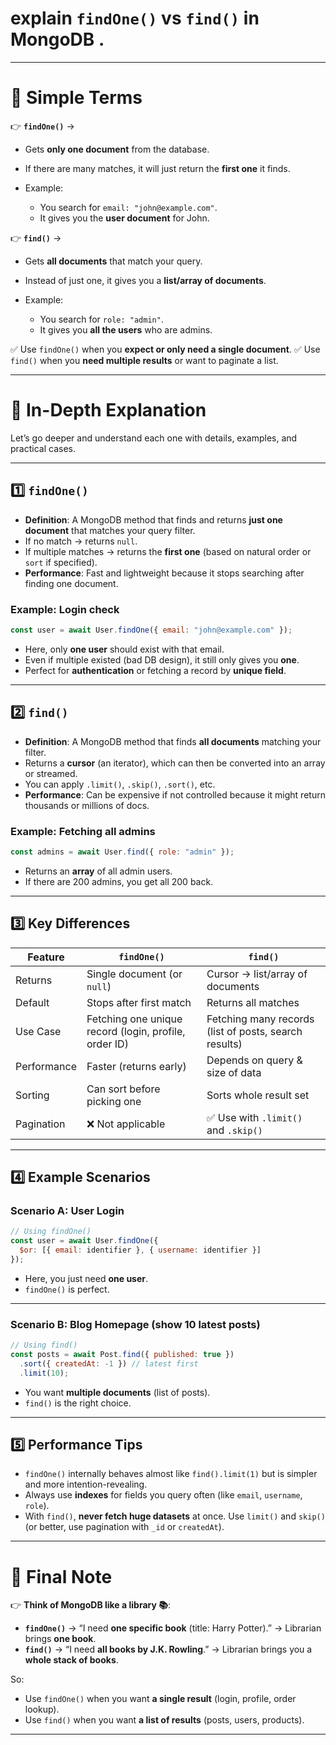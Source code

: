 
# explain **`findOne()` vs `find()` in MongoDB** .

---

# 🌱 Simple Terms

👉 **`findOne()`** →

* Gets **only one document** from the database.
* If there are many matches, it will just return the **first one** it finds.
* Example:

  * You search for `email: "john@example.com"`.
  * It gives you the **user document** for John.

👉 **`find()`** →

* Gets **all documents** that match your query.
* Instead of just one, it gives you a **list/array of documents**.
* Example:

  * You search for `role: "admin"`.
  * It gives you **all the users** who are admins.

✅ Use `findOne()` when you **expect or only need a single document**.
✅ Use `find()` when you **need multiple results** or want to paginate a list.

---

# 🌳 In-Depth Explanation

Let’s go deeper and understand each one with details, examples, and practical cases.

---

## 1️⃣ `findOne()`

* **Definition**: A MongoDB method that finds and returns **just one document** that matches your query filter.
* If no match → returns `null`.
* If multiple matches → returns the **first one** (based on natural order or `sort` if specified).
* **Performance**: Fast and lightweight because it stops searching after finding one document.

### Example: Login check

```js
const user = await User.findOne({ email: "john@example.com" });
```

* Here, only **one user** should exist with that email.
* Even if multiple existed (bad DB design), it still only gives you **one**.
* Perfect for **authentication** or fetching a record by **unique field**.

---

## 2️⃣ `find()`

* **Definition**: A MongoDB method that finds **all documents** matching your filter.
* Returns a **cursor** (an iterator), which can then be converted into an array or streamed.
* You can apply `.limit()`, `.skip()`, `.sort()`, etc.
* **Performance**: Can be expensive if not controlled because it might return thousands or millions of docs.

### Example: Fetching all admins

```js
const admins = await User.find({ role: "admin" });
```

* Returns an **array** of all admin users.
* If there are 200 admins, you get all 200 back.

---

## 3️⃣ Key Differences

| Feature     | `findOne()`                                           | `find()`                                              |
| ----------- | ----------------------------------------------------- | ----------------------------------------------------- |
| Returns     | Single document (or `null`)                           | Cursor → list/array of documents                      |
| Default     | Stops after first match                               | Returns all matches                                   |
| Use Case    | Fetching one unique record (login, profile, order ID) | Fetching many records (list of posts, search results) |
| Performance | Faster (returns early)                                | Depends on query & size of data                       |
| Sorting     | Can sort before picking one                           | Sorts whole result set                                |
| Pagination  | ❌ Not applicable                                      | ✅ Use with `.limit()` and `.skip()`                   |

---

## 4️⃣ Example Scenarios

### Scenario A: User Login

```js
// Using findOne()
const user = await User.findOne({
  $or: [{ email: identifier }, { username: identifier }]
});
```

* Here, you just need **one user**.
* `findOne()` is perfect.

---

### Scenario B: Blog Homepage (show 10 latest posts)

```js
// Using find()
const posts = await Post.find({ published: true })
  .sort({ createdAt: -1 }) // latest first
  .limit(10);
```

* You want **multiple documents** (list of posts).
* `find()` is the right choice.

---

## 5️⃣ Performance Tips

* `findOne()` internally behaves almost like `find().limit(1)` but is simpler and more intention-revealing.
* Always use **indexes** for fields you query often (like `email`, `username`, `role`).
* With `find()`, **never fetch huge datasets** at once. Use `limit()` and `skip()` (or better, use pagination with `_id` or `createdAt`).

---

# 🌟 Final Note

👉 **Think of MongoDB like a library 📚**:

* **`findOne()`** → “I need **one specific book** (title: Harry Potter).” → Librarian brings **one book**.
* **`find()`** → “I need **all books by J.K. Rowling**.” → Librarian brings you a **whole stack of books**.

So:

* Use `findOne()` when you want **a single result** (login, profile, order lookup).
* Use `find()` when you want **a list of results** (posts, users, products).

---